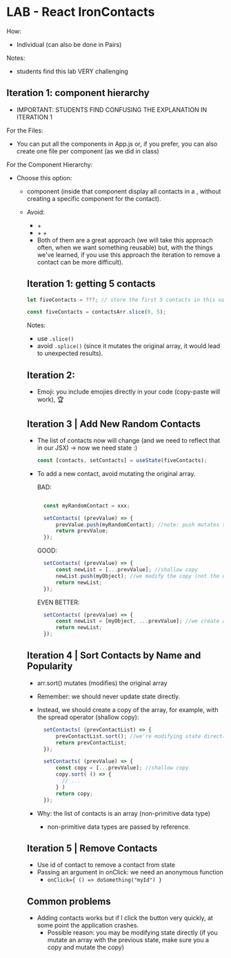 

# LAB - React IronContacts


How:
- Individual (can also be done in Pairs)


Notes: 
- students find this lab VERY challenging

<!--
@Luis: share the notes below with students, with a note "spoiler alert"
-->






## Iteration 1: component hierarchy


- IMPORTANT: STUDENTS FIND CONFUSING THE EXPLANATION IN ITERATION 1


For the Files:
- You can put all the components in App.js or, if you prefer, you can also create one file per component (as we did in class)


For the Component Hierarchy:

- Choose this option:
  - <App> component (inside that component display all contacts in a <table>, without creating a specific component for the contact).

- Avoid:
  - <App> + <Contact>
  - <App> + <ContactList> + <Contact>
  - Both of them are a great approach (we will take this approach often, when we want something reusable) but, with the things we've learned, if you use this approach the iteration to remove a contact can be more difficult).



## Iteration 1: getting 5 contacts

  ```js
  let fiveContacts = ???; // store the first 5 contacts in this variable
  ```

  ```js
  const fiveContacts = contactsArr.slice(0, 5);
  ```

  Notes: 
  - use `.slice()`
  - avoid `.splice()` (since it mutates the original array, it would lead to unexpected results).


## Iteration 2:

- Emoji: you include emojies directly in your code (copy-paste will work), 🏆


## Iteration 3 | Add New Random Contacts

- The list of contacts now will change (and we need to reflect that in our JSX) → now we need state :)


  ```js
  const [contacts, setContacts] = useState(fiveContacts);
  ```


- To add a new contact, avoid mutating the original array.


  BAD:

  ```js

    const myRandomContact = xxx;

    setContacts( (prevValue) => {
        prevValue.push(myRandomContact); //note: push mutates the original array (non-primitive data types are passed by reference).
        return prevValue;
    });
  ```


  GOOD:

  ```js
    setContacts( (prevValue) => {
        const newList = [...prevValue]; //shallow copy
        newList.push(myObject); //we modify the copy (not the original array)
        return newList;
    });
  ```


  EVEN BETTER:

  ```js
    setContacts( (prevValue) => {
        const newList = [myObject, ...prevValue]; //we create a new array
        return newList;
    });
  ```



## Iteration 4 | Sort Contacts by Name and Popularity

- arr.sort() mutates (modifies) the original array
- Remember: we should never update state directly.
- Instead, we should create a copy of the array, for example, with the spread operator (shallow copy):
  
  ```js
    setContacts( (prevContactList) => {
        prevContactList.sort(); //we're modifying state directly
        return prevContactList;
    });
  ```


  ```js
    setContacts( (prevValue) => {
        const copy = [...prevValue]; //shallow copy
        copy.sort( () => {
          // ...
        } )
        return copy;
    });
  ```

- Why: the list of contacts is an array (non-primitive data type)
  - non-primitive data types are passed by reference.



## Iteration 5 | Remove Contacts
- Use id of contact to remove a contact from state
- Passing an argument in onClick: we need an anonymous function
  - `onClick={ () => doSomething("myId") }`




## Common problems

- Adding contacts works but if I click the button very quickly, at some point the application crashes.
  - Possible reason: you may be modifying state directly (if you mutate an array with the previous state, make sure you a copy and mutate the copy)

  
